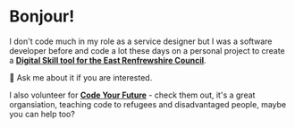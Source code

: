 # Bonjour!

I don't code much in my role as a service designer but I was a software developer before and code a lot these days on a personal project to create a [**Digital Skill tool for the East Renfrewshire Council**](https://blog.chezleskrus.com/2020/05/06/improving-digital-skills-building-a-tool-with-the-govuk-prototype-kit/).

💬 Ask me about it if you are interested.

I also volunteer for [**Code Your Future**](https://codeyourfuture.io/) - check them out, it's a great organsiation, teaching code to refugees and disadvantaged people, maybe you can help too?


<!--
**stephanie-K/stephanie-K** is a ✨ _special_ ✨ repository because its `README.md` (this file) appears on your GitHub profile.

### Hi there 👋
Here are some ideas to get you started:

- 🔭 I’m currently working on ...
- 🌱 I’m currently learning ...
- 👯 I’m looking to collaborate on ...
- 🤔 I’m looking for help with ...
- 💬 Ask me about ...
- 📫 How to reach me: ...
- 😄 Pronouns: ...
- ⚡ Fun fact: ...
-->
